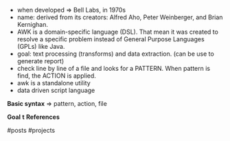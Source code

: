 * when developed => Bell Labs, in 1970s
* name: derived from its creators: Alfred Aho, Peter Weinberger, and Brian Kernighan.
* AWK is a domain-specific language (DSL). That mean it was created to resolve a specific problem instead of General Purpose Languages (GPLs) like Java.
* goal: text processing (transforms) and data extraction. (can be use to generate report)
* check line by line of a file and looks for a PATTERN. When pattern is find, the ACTION is applied.
* awk is a standalone utility
* data driven script language


**Basic syntax**
=> pattern, action, file

**Goal**
**t**
**References**

#posts #projects 
